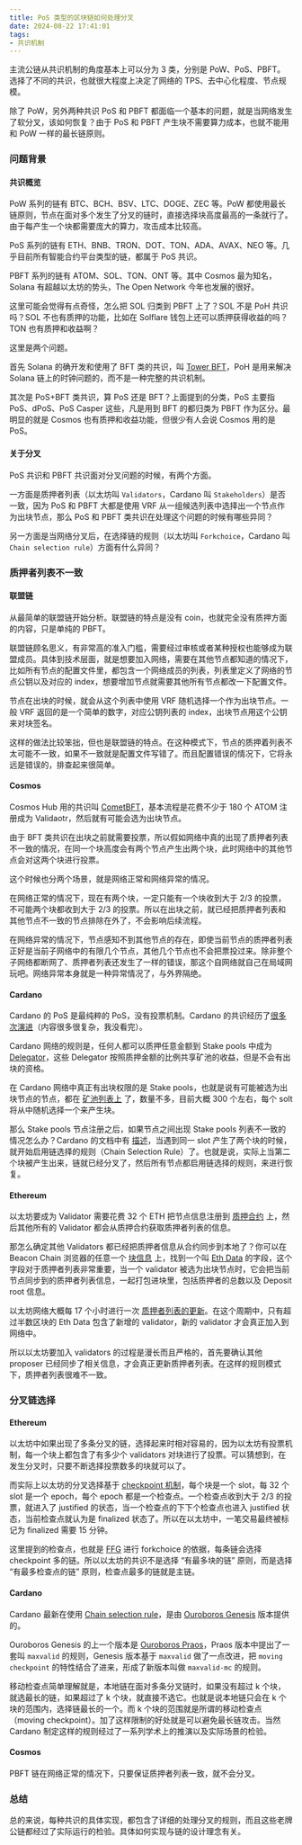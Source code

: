 ```yaml
---
title: PoS 类型的区块链如何处理分叉
date: 2024-08-22 17:41:01
tags: 
- 共识机制
---
```


主流公链从共识机制的角度基本上可以分为 3 类，分别是 PoW、PoS、PBFT。选择了不同的共识，也就很大程度上决定了网络的 TPS、去中心化程度、节点规模。

除了 PoW，另外两种共识 PoS 和 PBFT 都面临一个基本的问题，就是当网络发生了软分叉，该如何恢复？由于 PoS 和 PBFT 产生块不需要算力成本，也就不能用和 PoW 一样的最长链原则。

### 问题背景

#### 共识概览

PoW 系列的链有 BTC、BCH、BSV、LTC、DOGE、ZEC 等。PoW 都使用最长链原则，节点在面对多个发生了分叉的链时，直接选择块高度最高的一条就行了。由于每产生一个块都需要庞大的算力，攻击成本比较高。

PoS 系列的链有 ETH、BNB、TRON、DOT、TON、ADA、AVAX、NEO 等。几乎目前所有智能合约平台类型的链，都属于 PoS 共识。

PBFT 系列的链有 ATOM、SOL、TON、ONT 等。其中 Cosmos 最为知名，Solana 有超越以太坊的势头，The Open Network 今年也发展的很好。

这里可能会觉得有点奇怪，怎么把 SOL 归类到 PBFT 上了？SOL 不是 PoH 共识吗？SOL 不也有质押的功能，比如在 Solflare 钱包上还可以质押获得收益的吗？TON 也有质押和收益啊？

这里是两个问题。

首先 Solana 的确开发和使用了 BFT 类的共识，叫 [Tower BFT](https://solana.com/news/8-innovations-that-make-solana-the-first-web-scale-blockchain)，PoH 是用来解决 Solana 链上的时钟问题的，而不是一种完整的共识机制。 

其次是 PoS+BFT 类共识，算 PoS 还是 BFT？上面提到的分类，PoS 主要指 PoS、dPoS、PoS Casper 这些，凡是用到 BFT 的都归类为 PBFT 作为区分。最明显的就是 Cosmos 也有质押和收益功能，但很少有人会说 Cosmos 用的是 PoS。

#### 关于分叉

PoS 共识和 PBFT 共识面对分叉问题的时候，有两个方面。

一方面是质押者列表（以太坊叫 `Validators`，Cardano 叫 `Stakeholders`）是否一致，因为 PoS 和 PBFT 大都是使用 VRF 从一组候选列表中选择出一个节点作为出块节点，那么 PoS 和 PBFT 类共识在处理这个问题的时候有哪些异同？

另一方面是当网络分叉后，在选择链的规则（以太坊叫 `Forkchoice`，Cardano 叫 `Chain selection rule`）方面有什么异同？

### 质押者列表不一致

#### 联盟链

从最简单的联盟链开始分析。联盟链的特点是没有 coin，也就完全没有质押方面的内容，只是单纯的 PBFT。

联盟链顾名思义，有非常高的准入门槛，需要经过审核或者某种授权也能够成为联盟成员。具体到技术层面，就是想要加入网络，需要在其他节点都知道的情况下，比如所有节点的配置文件里，都包含一个网络成员的列表，列表里定义了网络的节点公钥以及对应的 index，想要增加节点就需要其他所有节点都改一下配置文件。

节点在出块的时候，就会从这个列表中使用 VRF 随机选择一个作为出块节点。一般 VRF 返回的是一个简单的数字，对应公钥列表的 index，出块节点用这个公钥来对块签名。

这样的做法比较笨拙，但也是联盟链的特点。在这种模式下，节点的质押着列表不太可能不一致，如果不一致就是配置文件写错了。而且配置错误的情况下，它将永远是错误的，排查起来很简单。

#### Cosmos

Cosmos Hub 用的共识叫 [CometBFT](https://docs.cometbft.com/v0.37/introduction/)，基本流程是花费不少于 180 个 ATOM 注册成为 Validaotr，然后就有可能会选为出块节点。

由于 BFT 类共识在出块之前就需要投票，所以假如网络中真的出现了质押者列表不一致的情况，在同一个块高度会有两个节点产生出两个块，此时网络中的其他节点会对这两个块进行投票。

这个时候也分两个场景，就是网络正常和网络异常的情况。

在网络正常的情况下，现在有两个块，一定只能有一个块收到大于 2/3 的投票，不可能两个块都收到大于 2/3 的投票。所以在出块之前，就已经把质押者列表和其他节点不一致的节点排除在外了，不会影响后续流程。

在网络异常的情况下，节点感知不到其他节点的存在，即使当前节点的质押者列表正好是当前子网络中的有限几个节点，其他几个节点也不会把票投过来。除非整个子网络都断网了、质押者列表还发生了一样的错误，那这个自网络就自己在局域网玩吧。网络异常本身就是一种异常情况了，与外界隔绝。

#### Cardano

Cardano 的 PoS 是最纯粹的 PoS，没有投票机制。Cardano 的共识经历了[很多次演进](https://iohk.io/en/blog/posts/2022/06/03/from-classic-to-chronos-the-implementations-of-ouroboros-explained/)（内容很多很复杂，我没看完）。

Cardano 网络的规则是，任何人都可以质押任意金额到 Stake pools 中成为 [Delegator](https://docs.cardano.org/about-cardano/learn/delegation/)，这些 Delegator 按照质押金额的比例共享矿池的收益，但是不会有出块的资格。

在 Cardano 网络中真正有出块权限的是 Stake pools，也就是说有可能被选为出块节点的节点，都在 [矿池列表上](https://preprod.cexplorer.io/pool) 了，数量不多，目前大概 300 个左右，每个 solt 将从中随机选择一个来产生块。

那么 Stake pools 节点注册之后，如果节点之间出现 Stake pools 列表不一致的情况怎么办？Cardano 的文档中有 [描述](https://developers.cardano.org/docs/operate-a-stake-pool/introduction-to-cardano#how-it-works)，当遇到同一 slot 产生了两个块的时候，就开始启用链选择的规则（Chain Selection Rule）了。也就是说，实际上当第二个块被产生出来，链就已经分叉了，然后所有节点都启用链选择的规则，来进行恢复。

#### Ethereum

以太坊要成为 Validator 需要花费 32 个 ETH 把节点信息注册到 [质押合约](https://etherscan.io/address/0x00000000219ab540356cbb839cbe05303d7705fa) 上，然后其他所有的 Validator 都会从质押合约获取质押者列表的信息。

那怎么确定其他 Validators 都已经把质押者信息从合约同步到本地了？你可以在 Beacon Chain 浏览器的任意一个 [块信息](https://beaconcha.in/block/20584195) 上，找到一个叫 [Eth Data](https://github.com/ethereum/consensus-specs/blob/v1.3.0/specs/phase0/validator.md#eth1-data) 的字段，这个字段对于质押者列表非常重要，当一个 validator 被选为出块节点时，它会把当前节点同步到的质押者列表信息，一起打包进块里，包括质押者的总数以及 Deposit root 信息。

以太坊网络大概每 17 个小时进行一次 [质押者列表的更新](https://github.com/ethereum/consensus-specs/blob/v1.3.0/specs/phase0/validator.md#process-deposit)。在这个周期中，只有超过半数区块的 Eth Data 包含了新增的 validator，新的 validator 才会真正加入到网络中。

所以以太坊要加入 validators 的过程是漫长而且严格的，首先要确认其他 proposer 已经同步了相关信息，才会真正更新质押者列表。在这样的规则模式下，质押者列表很难不一致。

### 分叉链选择

#### Ethereum

以太坊中如果出现了多条分叉的链，选择起来时相对容易的，因为以太坊有投票机制，每一个块上都包含了有多少个 validators 对块进行了投票。可以猜想到，在发生分叉时，只要不断选择投票数多的块就可以了。

而实际上以太坊的分叉选择基于 [checkpoint 机制](https://ethos.dev/beacon-chain)，每个块是一个 slot，每 32 个 slot 是一个 epoch，每个 epoch 都是一个检查点。一个检查点收到大于 2/3 的投票，就进入了 justified 的状态，当一个检查点的下下个检查点也进入 justified 状态，当前检查点就认为是 finalized 状态了。所以在以太坊中，一笔交易最终被标记为 finalized 需要 15 分钟。

这里提到的检查点，也就是 [FFG](https://arxiv.org/abs/1710.09437) 进行 forkchoice 的依据，每条链会选择 checkpoint 多的链。所以以太坊的共识不是选择 “有最多块的链” 原则，而是选择 “有最多检查点的链” 原则，检查点最多的链就是主链。

#### Cardano

Cardano 最新在使用 [Chain selection rule](https://developers.cardano.org/docs/operate-a-stake-pool/introduction-to-cardano/#what-if-for-some-reason-there-is-a-fork)，是由 [Ouroboros Genesis](https://dl.acm.org/doi/10.1145/3243734.3243848) 版本提供的。

Ouroboros Genesis 的上一个版本是 [Ouroboros Praos](https://link.springer.com/chapter/10.1007/978-3-319-78375-8_3)，Praos 版本中提出了一套叫 `maxvalid` 的规则，Genesis 版本基于 `maxvalid` 做了一点改进，把 `moving checkpoint` 的特性结合了进来，形成了新版本叫做 `maxvalid-mc` 的规则。

移动检查点简单理解就是，本地链在面对多条分叉链时，如果没有超过 k 个块，就选最长的链，如果超过了 k 个块，就直接不选它。也就是说本地链只会在 k 个块的范围内，选择链最长的一个。而 k 个块的范围就是所谓的移动检查点（moving checkpoint）。加了这样限制的好处就是可以避免最长链攻击。当然 Cardano 制定这样的规则经过了一系列学术上的推演以及实际场景的检验。

#### Cosmos

PBFT 链在网络正常的情况下，只要保证质押者列表一致，就不会分叉。

### 总结

总的来说，每种共识的具体实现，都包含了详细的处理分叉的规则，而且这些老牌公链都经过了实际运行的检验。具体如何实现与链的设计理念有关。





